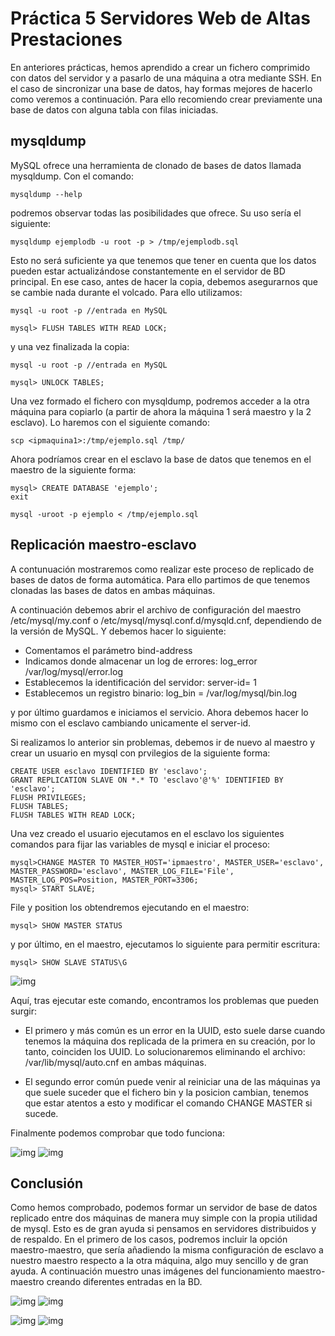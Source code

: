 # Práctica 5 Servidores Web de Altas Prestaciones
En anteriores prácticas, hemos aprendido a crear un fichero comprimido con datos del servidor y a pasarlo de una máquina a otra mediante SSH. En el caso de sincronizar una base de datos, hay formas mejores de hacerlo como veremos a continuación. Para ello recomiendo crear previamente una base de datos con alguna tabla con filas iniciadas.

## mysqldump
MySQL ofrece una herramienta de clonado de bases de datos llamada mysqldump. Con el comando:

```
mysqldump --help
```

podremos observar todas las posibilidades que ofrece. Su uso sería el siguiente:

```
mysqldump ejemplodb -u root -p > /tmp/ejemplodb.sql
```

Esto no será suficiente ya que tenemos que tener en cuenta que los datos pueden estar actualizándose constantemente en el servidor de BD principal. En ese caso, antes de hacer la copia, debemos asegurarnos que se cambie nada durante el volcado. Para ello utilizamos:

```
mysql -u root -p //entrada en MySQL

mysql> FLUSH TABLES WITH READ LOCK;
```


y una vez finalizada la copia:

```
mysql -u root -p //entrada en MySQL

mysql> UNLOCK TABLES;
```

Una vez formado el fichero con mysqldump, podremos acceder a la otra máquina para copiarlo (a partir de ahora la máquina 1 será maestro y la 2 esclavo). Lo haremos con el siguiente comando:
```
scp <ipmaquina1>:/tmp/ejemplo.sql /tmp/
```

Ahora podríamos crear en el esclavo la base de datos que tenemos en el maestro de la siguiente forma:

```
mysql> CREATE DATABASE 'ejemplo';
exit

mysql -uroot -p ejemplo < /tmp/ejemplo.sql
```

## Replicación maestro-esclavo
A contunuación mostraremos como realizar este proceso de replicado de bases de datos de forma automática. Para ello partimos de que tenemos clonadas las bases de datos en ambas máquinas.

A continuación debemos abrir el archivo de configuración del maestro /etc/mysql/my.conf o /etc/mysql/mysql.conf.d/mysqld.cnf, dependiendo de la versión de MySQL. Y debemos hacer lo siguiente:
- Comentamos el parámetro bind-address
- Indicamos donde almacenar un log de errores: log_error /var/log/mysql/error.log
- Establecemos la identificación del servidor: server-id= 1
- Establecemos un registro binario: log_bin = /var/log/mysql/bin.log

y por último guardamos e iniciamos el servicio. Ahora debemos hacer lo mismo con el esclavo cambiando unicamente el server-id.  

Si realizamos lo anterior sin problemas, debemos ir de nuevo al maestro y crear un usuario en mysql con prvilegios de la siguiente forma:

```
CREATE USER esclavo IDENTIFIED BY 'esclavo';
GRANT REPLICATION SLAVE ON *.* TO 'esclavo'@'%' IDENTIFIED BY 'esclavo';
FLUSH PRIVILEGES;
FLUSH TABLES;
FLUSH TABLES WITH READ LOCK;
```

Una vez creado el usuario ejecutamos en el esclavo los siguientes comandos para fijar las variables de mysql e iniciar el proceso:

```
mysql>CHANGE MASTER TO MASTER_HOST='ipmaestro', MASTER_USER='esclavo', MASTER_PASSWORD='esclavo', MASTER_LOG_FILE='File', MASTER_LOG_POS=Position, MASTER_PORT=3306;
mysql> START SLAVE;
```

File y position los obtendremos ejecutando en el maestro:

```
mysql> SHOW MASTER STATUS
```

y por último, en el maestro, ejecutamos lo siguiente para permitir escritura:

```
mysql> SHOW SLAVE STATUS\G
```

![img]()

Aquí, tras ejecutar este comando, encontramos los problemas que pueden surgir:
- El primero y más común es un error en la UUID, esto suele darse cuando tenemos la máquina dos replicada de la primera en su creación, por lo tanto, coinciden los UUID. Lo solucionaremos eliminando el archivo: /var/lib/mysql/auto.cnf en ambas máquinas.

- El segundo error común puede venir al reiniciar una de las máquinas ya que suele suceder que el fichero bin y la posicion cambian, tenemos que estar atentos a esto y modificar el comando CHANGE MASTER si sucede.

Finalmente podemos comprobar que todo funciona:

![img]() ![img]()

## Conclusión
Como hemos comprobado, podemos formar un servidor de base de datos replicado entre dos máquinas de manera muy simple con la propia utilidad de mysql. Esto es de gran ayuda si pensamos en servidores distribuidos y de respaldo. En el primero de los casos, podremos incluir la opción maestro-maestro, que sería añadiendo la misma configuración de esclavo a nuestro maestro respecto a la otra máquina, algo muy sencillo y de gran ayuda. A continuación muestro unas imágenes del funcionamiento maestro-maestro creando diferentes entradas en la BD.

![img]() ![img]()

![img]() ![img]()
